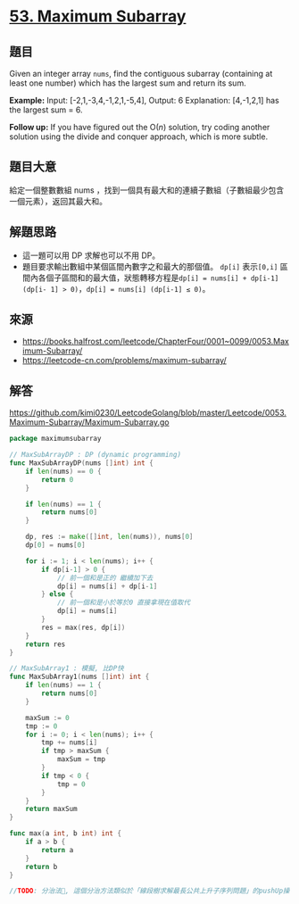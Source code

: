 # [53. Maximum Subarray](https://leetcode.com/problems/maximum-subarray/)

## 題目

Given an integer array `nums`, find the contiguous subarray (containing at least one number) which has the largest sum and return its sum.

**Example:**
    Input: [-2,1,-3,4,-1,2,1,-5,4],
    Output: 6
    Explanation: [4,-1,2,1] has the largest sum = 6.

**Follow up:**
If you have figured out the O(*n*) solution, try coding another solution using the divide and conquer approach, which is more subtle.

## 題目大意

給定一個整數數組 nums ，找到一個具有最大和的連續子數組（子數組最少包含一個元素），返回其最大和。

## 解題思路

- 這一題可以用 DP 求解也可以不用 DP。
- 題目要求輸出數組中某個區間內數字之和最大的那個值。 `dp[i]` 表示`[0,i]` 區間內各個子區間和的最大值，狀態轉移方程是`dp[i] = nums[i] + dp[i-1] (dp[i- 1] > 0)`，`dp[i] = nums[i] (dp[i-1] ≤ 0)`。

## 來源
* https://books.halfrost.com/leetcode/ChapterFour/0001~0099/0053.Maximum-Subarray/
* https://leetcode-cn.com/problems/maximum-subarray/

## 解答
https://github.com/kimi0230/LeetcodeGolang/blob/master/Leetcode/0053.Maximum-Subarray/Maximum-Subarray.go

```go
package maximumsubarray

// MaxSubArrayDP : DP (dynamic programming)
func MaxSubArrayDP(nums []int) int {
	if len(nums) == 0 {
		return 0
	}

	if len(nums) == 1 {
		return nums[0]
	}

	dp, res := make([]int, len(nums)), nums[0]
	dp[0] = nums[0]

	for i := 1; i < len(nums); i++ {
		if dp[i-1] > 0 {
			// 前一個和是正的 繼續加下去
			dp[i] = nums[i] + dp[i-1]
		} else {
			// 前一個和是小於等於0 直接拿現在值取代
			dp[i] = nums[i]
		}
		res = max(res, dp[i])
	}
	return res
}

// MaxSubArray1 : 模擬, 比DP快
func MaxSubArray1(nums []int) int {
	if len(nums) == 1 {
		return nums[0]
	}

	maxSum := 0
	tmp := 0
	for i := 0; i < len(nums); i++ {
		tmp += nums[i]
		if tmp > maxSum {
			maxSum = tmp
		}
		if tmp < 0 {
			tmp = 0
		}
	}
	return maxSum
}

func max(a int, b int) int {
	if a > b {
		return a
	}
	return b
}

//TODO: 分治法, 這個分治方法類似於「線段樹求解最長公共上升子序列問題」的pushUp操作
```